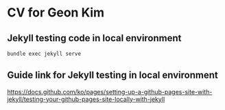 # CV for Geon Kim
## Jekyll testing code in local environment
```bash
bundle exec jekyll serve
```
## Guide link for Jekyll testing in local environment
https://docs.github.com/ko/pages/setting-up-a-github-pages-site-with-jekyll/testing-your-github-pages-site-locally-with-jekyll 
